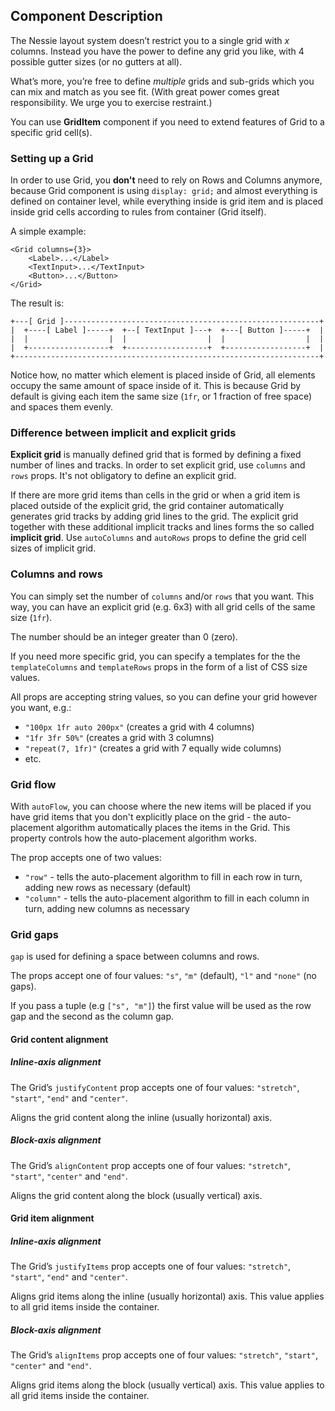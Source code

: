 ## Component Description

The Nessie layout system doesn’t restrict you to a single grid with _x_ columns.
Instead you have the power to define any grid you like, with 4 possible gutter
sizes (or no gutters at all).

What’s more, you’re free to define _multiple_ grids and sub-grids which you can
mix and match as you see fit. (With great power comes great responsibility.
We urge you to exercise restraint.)

You can use **GridItem** component if you need to extend features of Grid to a
specific grid cell(s).

### Setting up a Grid

In order to use Grid, you **don't** need to rely on Rows and Columns anymore,
because Grid component is using `display: grid;` and almost everything is
defined on container level, while everything inside is grid item and is placed
inside grid cells according to rules from container (Grid itself).

A simple example:

```
<Grid columns={3}>
    <Label>...</Label>
    <TextInput>...</TextInput>
    <Button>...</Button>
</Grid>
```

The result is:

```
+---[ Grid ]---------------------------------------------------------+
|  +----[ Label ]-----+  +--[ TextInput ]---+  +---[ Button ]-----+  |
|  |                  |  |                  |  |                  |  |
|  +------------------+  +------------------+  +------------------+  |
+--------------------------------------------------------------------+
```

Notice how, no matter which element is placed inside of Grid, all elements
occupy the same amount of space inside of it. This is because Grid by default
is giving each item the same size (`1fr`, or 1 fraction of free space) and
spaces them evenly.

### Difference between implicit and explicit grids

**Explicit grid** is manually defined grid that is formed by defining a fixed
number of lines and tracks. In order to set explicit grid, use `columns` and
`rows` props. It's not obligatory to define an explicit grid.

If there are more grid items than cells in the grid or when a grid item is
placed outside of the explicit grid, the grid container automatically generates
grid tracks by adding grid lines to the grid. The explicit grid together with
these additional implicit tracks and lines forms the so called
**implicit grid**. Use `autoColumns` and `autoRows` props to define the grid
cell sizes of implicit grid.

### Columns and rows

You can simply set the number of `columns` and/or `rows` that you want. This
way, you can have an explicit grid (e.g. 6x3) with all grid cells of the same
size (`1fr`).

The number should be an integer greater than 0 (zero).

If you need more specific grid, you can specify a templates for the the
`templateColumns` and `templateRows` props in the form of a list of CSS size
values.

All props are accepting string values, so you can define your grid however you
want, e.g.:

- `"100px 1fr auto 200px"` (creates a grid with 4 columns)
- `"1fr 3fr 50%"` (creates a grid with 3 columns)
- `"repeat(7, 1fr)"` (creates a grid with 7 equally wide columns)
- etc.

### Grid flow

With `autoFlow`, you can choose where the new items will be placed if you have
grid items that you don't explicitly place on the grid - the auto-placement
algorithm automatically places the items in the Grid. This property controls how
the auto-placement algorithm works.

The prop accepts one of two values:

- `"row"` - tells the auto-placement algorithm to fill in each row in turn,
  adding new rows as necessary (default)
- `"column"` - tells the auto-placement algorithm to fill in each column in turn,
  adding new columns as necessary

### Grid gaps

`gap` is used for defining a space between columns and rows.

The props accept one of four values: `"s"`, `"m"` (default), `"l"` and `"none"`
(no gaps).

If you pass a tuple (e.g `["s", "m"]`) the first value will be used as the row
gap and the second as the column gap.

#### Grid content alignment

##### Inline-axis alignment

The Grid’s `justifyContent` prop accepts one of four values: `"stretch"`,
`"start"`, `"end"` and `"center"`.

Aligns the grid content along the inline (usually horizontal) axis.

##### Block-axis alignment

The Grid’s `alignContent` prop accepts one of four values: `"stretch"`,
`"start"`, `"center"` and `"end"`.

Aligns the grid content along the block (usually vertical) axis.

#### Grid item alignment

##### Inline-axis alignment

The Grid’s `justifyItems` prop accepts one of four values: `"stretch"`,
`"start"`, `"end"` and `"center"`.

Aligns grid items along the inline (usually horizontal) axis. This value applies
to all grid items inside the container.

##### Block-axis alignment

The Grid’s `alignItems` prop accepts one of four values: `"stretch"`, `"start"`,
`"center"` and `"end"`.

Aligns grid items along the block (usually vertical) axis. This value applies to
all grid items inside the container.
